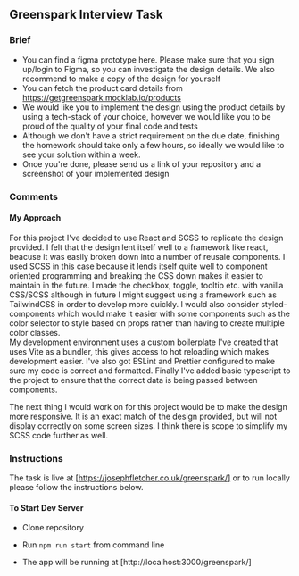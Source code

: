 ## Greenspark Interview Task

### Brief

- You can find a figma prototype here. Please make sure that you sign up/login to Figma, so you can investigate the design details. We also recommend to make a copy of the design for yourself
- You can fetch the product card details from https://getgreenspark.mocklab.io/products
- We would like you to implement the design using the product details by using a tech-stack of your choice, however we would like you to be proud of the quality of your final code and tests
- Although we don't have a strict requirement on the due date, finishing the homework should take only a few hours, so ideally we would like to see your solution within a week.
- Once you're done, please send us a link of your repository and a screenshot of your implemented design


### Comments

#### My Approach

For this project I've decided to use React and SCSS to replicate the design provided.  I felt that the design lent itself well to a framework like react, beacuse it was easily broken down into a number of reusale components. 
I used SCSS in this case because it lends itself quite well to component oriented programming and breaking the CSS down makes it easier to maintain in the future.   I made the checkbox, toggle, tooltip etc. with vanilla CSS/SCSS although in future I might suggest using a framework such as TailwindCSS in order to develop more quickly.  I would also consider styled-components which would make it easier with some components such as the color selector to style based on props rather than having to create multiple color classes.  
My development environment uses a custom boilerplate I've created that uses Vite as a bundler, this gives access to hot reloading which makes development easier.  I've also got ESLint and Prettier configured to make sure my code is correct and formatted.
Finally I've added basic typescript to the project to ensure that the correct data is being passed between components. 

The next thing I would work on for this project would be to make the design more responsive.  It is an exact match of the design provided, but will not display correctly on some screen sizes. 
I think there is scope to simplify my SCSS code further as well. 

### Instructions

The task is live at [https://josephfletcher.co.uk/greenspark/] or to run locally please follow the instructions below.

#### To Start Dev Server

- Clone repository 

- Run `npm run start` from command line

- The app will be running at [http://localhost:3000/greenspark/]
